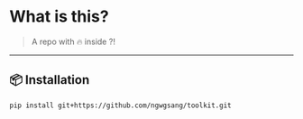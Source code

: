 # What is this?

> A repo with 🔥 inside ?!

---

## 📦 Installation

```bash
pip install git+https://github.com/ngwgsang/toolkit.git
```